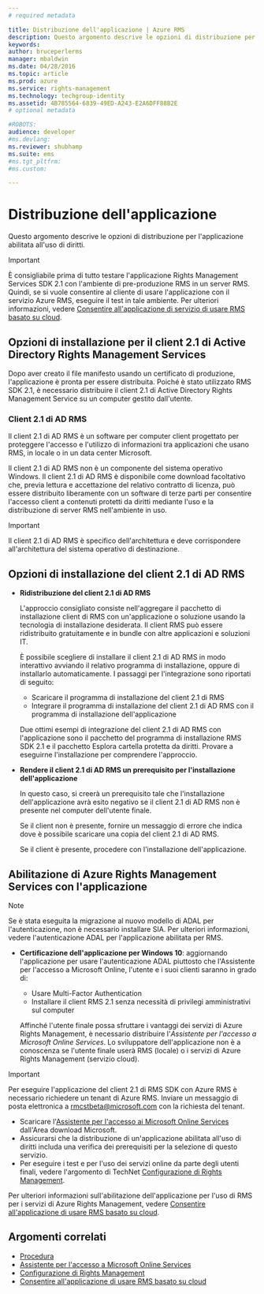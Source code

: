 ```yaml
---
# required metadata

title: Distribuzione dell'applicazione | Azure RMS
description: Questo argomento descrive le opzioni di distribuzione per l'applicazione abilitata all'uso di diritti
keywords:
author: bruceperlerms
manager: mbaldwin
ms.date: 04/28/2016
ms.topic: article
ms.prod: azure
ms.service: rights-management
ms.technology: techgroup-identity
ms.assetid: 4B785564-6839-49ED-A243-E2A6DFF88B2E
# optional metadata

#ROBOTS:
audience: developer
#ms.devlang:
ms.reviewer: shubhamp
ms.suite: ems
#ms.tgt_pltfrm:
#ms.custom:

---
```


# Distribuzione dell'applicazione


Questo argomento descrive le opzioni di distribuzione per l'applicazione abilitata all'uso di diritti.

> [!IMPORTANT]
> È consigliabile prima di tutto testare l'applicazione Rights Management Services SDK 2.1 con l'ambiente di pre-produzione RMS in un server RMS. Quindi, se si vuole consentire al cliente di usare l'applicazione con il servizio Azure RMS, eseguire il test in tale ambiente. Per ulteriori informazioni, vedere [Consentire all'applicazione di servizio di usare RMS basato su cloud](how-to-use-file-api-with-aadrm-cloud.md).

 

## Opzioni di installazione per il client 2.1 di Active Directory Rights Management Services

Dopo aver creato il file manifesto usando un certificato di produzione, l'applicazione è pronta per essere distribuita. Poiché è stato utilizzato RMS SDK 2.1, è necessario distribuire il client 2.1 di Active Directory Rights Management Service su un computer gestito dall'utente.

### Client 2.1 di AD RMS

Il client 2.1 di AD RMS è un software per computer client progettato per proteggere l'accesso e l'utilizzo di informazioni tra applicazioni che usano RMS, in locale o in un data center Microsoft.

Il client 2.1 di AD RMS non è un componente del sistema operativo Windows. Il client 2.1 di AD RMS è disponibile come download facoltativo che, previa lettura e accettazione del relativo contratto di licenza, può essere distribuito liberamente con un software di terze parti per consentire l'accesso client a contenuti protetti da diritti mediante l'uso e la distribuzione di server RMS nell'ambiente in uso.

> [!IMPORTANT]
> Il client 2.1 di AD RMS è specifico dell'architettura e deve corrispondere all'architettura del sistema operativo di destinazione.


## Opzioni di installazione del client 2.1 di AD RMS

-   **Ridistribuzione del client 2.1 di AD RMS**

    L'approccio consigliato consiste nell'aggregare il pacchetto di installazione client di RMS con un'applicazione o soluzione usando la tecnologia di installazione desiderata. Il client RMS può essere ridistribuito gratuitamente e in bundle con altre applicazioni e soluzioni IT.

    È possibile scegliere di installare il client 2.1 di AD RMS in modo interattivo avviando il relativo programma di installazione, oppure di installarlo automaticamente. I passaggi per l'integrazione sono riportati di seguito:

    -   Scaricare il programma di installazione del client 2.1 di RMS
    -   Integrare il programma di installazione del client 2.1 di AD RMS con il programma di installazione dell'applicazione

    Due ottimi esempi di integrazione del client 2.1 di AD RMS con l'applicazione sono il pacchetto del programma di installazione RMS SDK 2.1 e il pacchetto Esplora cartella protetta da diritti. Provare a eseguirne l'installazione per comprendere l'approccio.

-   **Rendere il client 2.1 di AD RMS un prerequisito per l'installazione dell'applicazione**

    In questo caso, si creerà un prerequisito tale che l'installazione dell'applicazione avrà esito negativo se il client 2.1 di AD RMS non è presente nel computer dell'utente finale.

    Se il client non è presente, fornire un messaggio di errore che indica dove è possibile scaricare una copia del client 2.1 di AD RMS.

    Se il client è presente, procedere con l'installazione dell'applicazione.

## Abilitazione di Azure Rights Management Services con l'applicazione

> [!NOTE]
> Se è stata eseguita la migrazione al nuovo modello di ADAL per l'autenticazione, non è necessario installare SIA. Per ulteriori informazioni, vedere l'autenticazione ADAL per l'applicazione abilitata per RMS.

- **Certificazione dell'applicazione per Windows 10**: aggiornando l'applicazione per usare l'autenticazione ADAL piuttosto che l'Assistente per l'accesso a Microsoft Online, l'utente e i suoi clienti saranno in grado di:
  - Usare Multi-Factor Authentication
  - Installare il client RMS 2.1 senza necessità di privilegi amministrativi sul computer
 
  Affinché l'utente finale possa sfruttare i vantaggi dei servizi di Azure Rights Management, è necessario distribuire l'*Assistente per l'accesso a Microsoft Online Services*. Lo sviluppatore dell'applicazione non è a conoscenza se l'utente finale userà RMS (locale) o i servizi di Azure Rights Management (servizio cloud).

> [!IMPORTANT]
> Per eseguire l'applicazione del client 2.1 di RMS SDK con Azure RMS è necessario richiedere un tenant di Azure RMS. Inviare un messaggio di posta elettronica a <rmcstbeta@microsoft.com> con la richiesta del tenant.

-   Scaricare l'[Assistente per l'accesso ai Microsoft Online Services](http://www.microsoft.com/en-us/download/details.aspx?id=28177) dall'Area download Microsoft.
-   Assicurarsi che la distribuzione di un'applicazione abilitata all'uso di diritti includa una verifica dei prerequisiti per la selezione di questo servizio.
-   Per eseguire i test e per l'uso dei servizi online da parte degli utenti finali, vedere l'argomento di TechNet [Configurazione di Rights Management](https://TechNet.Microsoft.Com/en-us/library/jj585002.aspx).

Per ulteriori informazioni sull'abilitazione dell'applicazione per l'uso di RMS per i servizi di Azure Rights Management, vedere [Consentire all'applicazione di usare RMS basato su cloud](how-to-use-file-api-with-aadrm-cloud.md).

## Argomenti correlati

* [Procedura](how-to-use-msipc.md)
* [Assistente per l'accesso a Microsoft Online Services](http://www.microsoft.com/en-us/download/details.aspx?id=28177)
* [Configurazione di Rights Management](https://TechNet.Microsoft.Com/en-us/library/jj585002.aspx)
* [Consentire all'applicazione di usare RMS basato su cloud](how-to-use-file-api-with-aadrm-cloud.md)
 

 





<!--HONumber=Apr16_HO4-->


